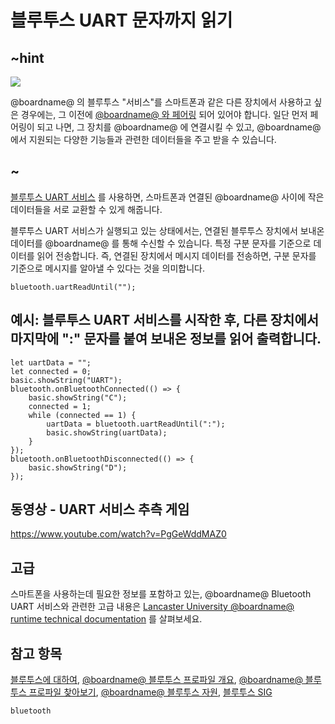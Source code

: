 # 블루투스 UART 문자까지 읽기

## ~hint

![](/static/bluetooth/Bluetooth_SIG.png)

@boardname@ 의 블루투스 "서비스"를 스마트폰과 같은 다른 장치에서 사용하고 싶은 경우에는, 그 이전에 [@boardname@ 와 페어링](/reference/bluetooth/bluetooth-pairing) 되어 있어야 합니다. 일단 먼저 페어링이 되고 나면, 그 장치를 @boardname@ 에 연결시킬 수 있고, @boardname@ 에서 지원되는 다양한 기능들과 관련한 데이터들을 주고 받을 수 있습니다.

## ~

[블루투스 UART 서비스](/reference/bluetooth/start-uart-service) 를 사용하면, 스마트폰과 연결된 @boardname@ 사이에 작은 데이터들을 서로 교환할 수 있게 해줍니다.

블루투스 UART 서비스가 실행되고 있는 상태에서는, 연결된 블루투스 장치에서 보내온 데이터를 @boardname@ 를 통해 수신할 수 있습니다. 특정 구분 문자를 기준으로 데이터를 읽어 전송합니다. 즉, 연결된 장치에서 메시지 데이터를 전송하면, 구분 문자를 기준으로 메시지를 알아낼 수 있다는 것을 의미합니다.

```sig
bluetooth.uartReadUntil("");
```

## 예시: 블루투스 UART 서비스를 시작한 후, 다른 장치에서 마지막에 ":" 문자를 붙여 보내온 정보를 읽어 출력합니다.

```blocks
let uartData = "";
let connected = 0;
basic.showString("UART");
bluetooth.onBluetoothConnected(() => {
    basic.showString("C");
    connected = 1;
    while (connected == 1) {
        uartData = bluetooth.uartReadUntil(":");
        basic.showString(uartData);
    }
});
bluetooth.onBluetoothDisconnected(() => {
    basic.showString("D");
});

```

## 동영상 - UART 서비스 추측 게임

https://www.youtube.com/watch?v=PgGeWddMAZ0

## 고급

스마트폰을 사용하는데 필요한 정보를 포함하고 있는, @boardname@ Bluetooth UART 서비스와 관련한 고급 내용은 [Lancaster University @boardname@ runtime technical documentation](http://lancaster-university.github.io/microbit-docs/ble/uart-service/) 를 살펴보세요.

## 참고 항목

[블루투스에 대하여](/reference/bluetooth/about-bluetooth), [@boardname@ 블루투스 프로파일 개요](http://lancaster-university.github.io/microbit-docs/ble/profile/), [@boardname@ 블루투스 프로파일 찾아보기](http://lancaster-university.github.io/microbit-docs/resources/bluetooth/microbit-profile-V1.9-Level-2.pdf), [@boardname@ 블루투스 자원](http://bluetooth-mdw.blogspot.co.uk/p/bbc-microbit.html), [블루투스 SIG](https://www.bluetooth.com)

```package
bluetooth
```